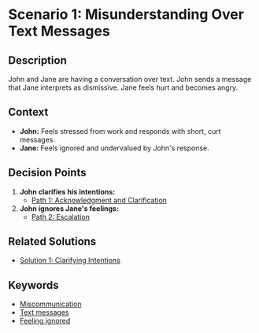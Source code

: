 # Scenario 1: Misunderstanding Over Text Messages

## Description
John and Jane are having a conversation over text. John sends a message that Jane interprets as dismissive. Jane feels hurt and becomes angry.

## Context
- **John:** Feels stressed from work and responds with short, curt messages.
- **Jane:** Feels ignored and undervalued by John's response.

## Decision Points
1. **John clarifies his intentions:**
   - [Path 1: Acknowledgment and Clarification](../solutions/solution-1.md)
2. **John ignores Jane's feelings:**
   - [Path 2: Escalation](../scenarios/scenario-2.md)

## Related Solutions
- [Solution 1: Clarifying Intentions](../solutions/solution-1.md)

## Keywords
- [Miscommunication](../keywords/keyword-miscommunication.md)
- [Text messages](../keywords/keyword-text-messages.md)
- [Feeling ignored](../keywords/keyword-feeling-ignored.md)

